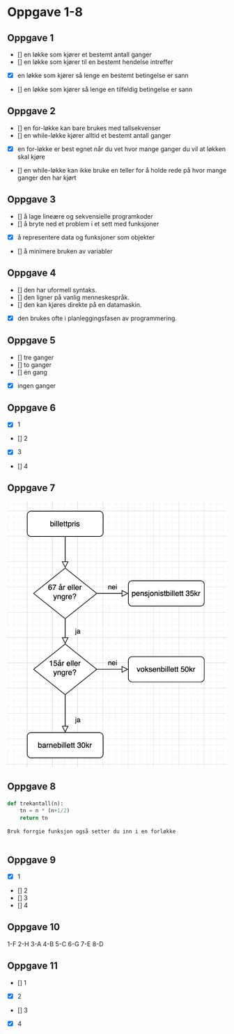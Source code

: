 # Oppgave 1-8

## Oppgave 1

- [] en løkke som kjører et bestemt antall ganger
- [] en løkke som kjører til en bestemt hendelse intreffer
- [x] en løkke som kjører så lenge en bestemt betingelse er sann
- [] en løkke som kjører så lenge en tilfeldig betingelse er sann

## Oppgave 2

- [] en for-løkke kan bare brukes med tallsekvenser
- [] en while-løkke kjører alltid et bestemt antall ganger
- [x] en for-løkke er best egnet når du vet hvor mange ganger du vil at løkken skal kjøre
- [] en while-løkke kan ikke bruke en teller for å holde rede på hvor mange ganger den har kjørt

## Oppgave 3

- [] å lage lineære og sekvensielle programkoder
- [] å bryte ned et problem i et sett med funksjoner
- [x] å representere data og funksjoner som objekter
- [] å minimere bruken av variabler

## Oppgave 4

- [] den har uformell syntaks.
- [] den ligner på vanlig menneskespråk.
- [] den kan kjøres direkte på en datamaskin.
- [x] den brukes ofte i planleggingsfasen av programmering.

## Oppgave 5

- [] tre ganger
- [] to ganger
- [] én gang
- [x] ingen ganger

## Oppgave 6

- [x] 1
- [] 2
- [x] 3
- [] 4

## Oppgave 7

![Oppgave 7](../Oppgaver%209.%20Jan/flowchart%20oppg%207.png)

## Oppgave 8

```python
def trekantall(n):
    tn = n * (n+1/2)
    return tn
```
 
```pseudo
Bruk forrgie funksjon også setter du inn i en forløkke
 

```

## Oppgave 9

- [x] 1
- [] 2
- [] 3
- [] 4

## Oppgave 10

1-F
2-H
3-A
4-B
5-C
6-G
7-E
8-D


## Oppgave 11

- [] 1
- [x] 2
- [] 3
- [x] 4